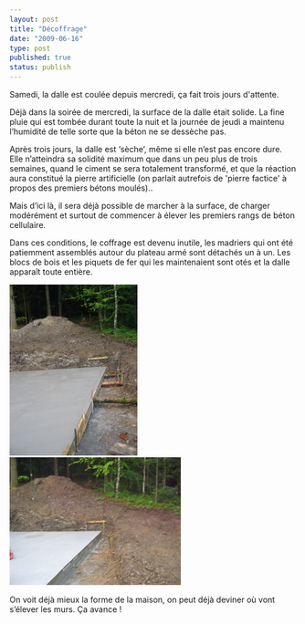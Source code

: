 ```yaml
---
layout: post
title: "Décoffrage"
date: "2009-06-16"
type: post
published: true
status: publish
---
```


Samedi, la dalle est coulée depuis mercredi, ça fait trois jours d'attente.

Déjà dans la soirée de mercredi, la surface de la dalle était solide. La fine pluie qui est tombée durant toute la nuit et la journée de jeudi a maintenu l’humidité de telle sorte que la béton ne se dessèche pas.

Après trois jours, la dalle est ‘sèche’, même si elle n’est pas encore dure. Elle n’atteindra sa solidité maximum que dans un peu plus de trois semaines, quand le ciment se sera totalement transformé, et que la réaction aura constitué la pierre artificielle (on parlait autrefois de 'pierre factice' à propos des premiers bétons moulés)..

Mais d’ici là, il sera déjà possible de marcher à la surface, de charger modérément et surtout de commencer à élever les premiers rangs de béton cellulaire.

Dans ces conditions, le coffrage est devenu inutile, les madriers qui ont été patiemment assemblés autour du plateau armé sont détachés un à un. Les blocs de bois et les piquets de fer qui les maintenaient sont otés et la dalle apparaît toute entière.

 ![img_0279](/images/2009/06/img_0279-224x300.jpg "img_0279")   ![img_0285](/images/2009/06/img_0285-300x224.jpg "img_0285") 

On voit déjà mieux la forme de la maison, on peut déjà deviner où vont s’élever les murs. Ça avance !
